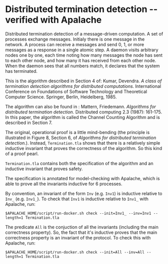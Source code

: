 # Distributed termination detection -- verified with Apalache

Distributed termination detection of a message-driven computation.  A set of
processes exchange messages.  Initialy there is one message in the network.  A
process can receive a messages and send 0, 1, or more messages as a response in
a single atomic step.  A daemon visits arbitrary nodes one by one, each time
noting how many messages the node has sent to each other node, and how many it
has received from each other node.  When the daemon sees that all numbers
match, it declares that the system has terminated.

This is the algorithm described in Section 4 of: Kumar, Devendra.  *A class of
termination detection algorithms for distributed computations.* International
Conference on Foundations of Software Technology and Theoretical Computer
Science.  Springer, Berlin, Heidelberg, 1985.

The algorithm can also be found in : Mattern, Friedemann. *Algorithms for
distributed termination detection.* Distributed computing 2.3 (1987): 161-175.
In this paper, the algorithm is called the Channel Counting Algorithm and is
described in Section 7.

The original, operational proof is a little mind-bending (the principle is
illustrated in Figure 8, Section 6, of *Algorithms for distributed termination
detection.*). Instead, `Termination.tla` shows that there is a relatively
simple inductive invariant that proves the correctness of the algorithm. So
this kind of a proof pearl.

`Termination.tla` contains both the specification of the algorithm and an
inductive invariant that proves safety.

The specification is annotated for model-checking with Apalache, which is able
to prove all the invariants inductive for 6 processes.

By convention, an invariant of the form `Inv` (e.g. `Inv1`) is inductive
relative to `Inv_` (e.g. `Inv1_`).  To check that `Inv1` is inductive
relative to `Inv1_` with Apalache, run:

```
$APALACHE_HOME/script/run-docker.sh check --init=Inv1_ --inv=Inv1 --length=1 Termination.tla
```

The predicate `All` is the conjuction of all the invariants (including the main correctness property).
So, the fact that it's inductive proves that the main correctness property is an invariant of the protocol.
To check this with Apalache, run:

```
$APALACHE_HOME/script/run-docker.sh check --init=All --inv=All --length=1 Termination.tla
```
